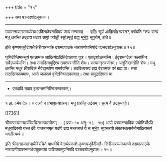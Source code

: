 +++
title = "१५"

+++
अथ पञ्चदशोऽनुवाकः।
________________________
उपासनायामसमर्थस्याऽऽदित्यदेवताविषयं जप्यं मन्त्रमाह---
घृणिः॒ सूर्य॑ आदि॒त्यो(त्यस्त?)मर्चयति *तपः
सत्यं मधु क्षरन्ति तद्ब्रह्म तदाप आपो॒ ज्योती॒
रसो॒ऽमृतं॒ ब्रह्म॒ भूर्भुवः॒ सुव॒रोम्, इति॥

इति कृष्णयजुर्वेदीयतैत्तिरीयारण्यके दशमप्रपाठके नारायणोपनिषदि पञ्चदशोऽनुवाकः॥ १५॥

घृणिदींप्तिमान्सूर्य एतन्नामक आदित्योऽदितिदेवतायाः पुत्रः। एतादृशोऽहमस्मि। ईदृशमादित्यं फलार्थिनः सर्वेऽप्यर्चयन्ति। तथा तमादित्यमुद्दिश्य तपश्चरन्तीति शेषः। सत्यमनृतवर्जनम्। अनुतिष्ठन्तीति शेषः। मधु क्षरन्ति मधुरं क्षीरादिकं नैवेद्यरूपेण समर्पयन्ति। तददित्यरूपं ब्रह्म वेदात्मकं परं ब्रह्म वा। तथा तदादित्यरूपमापः, आपो जलरूपं वृष्टिनिष्पादकत्वात्। तथा समुद्रादिगता या
____________________________________________________
* एतदादि तदाप इत्यन्तमनिश्चितस्वरकम्।
_____________________________________________________
१ झ. ०मेव दे०। २ ०त्यो न प्रभावा॒त्यक्ष॑रम्। मधु क्षरन्ति॒ तद्र॑सम्। स॒त्यं वै तद्रस॒मापो॒।

[[736]]

श्रीमत्सायणाचार्यविरचितभाष्यसमेतम् — [ प्रपा॰ १० अनु॰ १६--१७]
आपो यच्चाग्न्यादिकं ज्योतिर्योऽपि मधुरादिरसो यच्च देवैः पातव्यममृतं यदपि ब्रह्म मन्त्रजातं ये च भूर्भुवः सुवस्त्रयो लेकास्तत्सर्वमोमादित्यरूपं भवतीत्यर्थः॥

इति श्रीमत्सायणाचार्यविरचिते माधवीये वेदार्थप्रकाशे कृष्णयजुर्वेदीयतै-
त्तिरीयारण्यकभाष्ये दशमप्रपाठके नारायणीयापरनामधेययुक्तायां
याज्ञिक्यामुपनिषदि पञ्चदशोऽनुवाकः॥ १५॥
________________________
